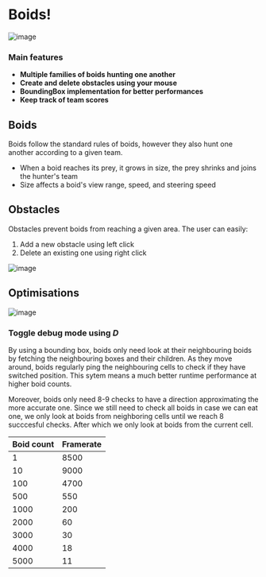 # Boids!

![image](https://github.com/user-attachments/assets/5118439e-85c4-49b9-b842-fd1a856c46c1)

### Main features
- **Multiple families of boids hunting one another**
- **Create and delete obstacles using your mouse**
- **BoundingBox implementation for better performances**
- **Keep track of team scores**

## Boids
Boids follow the standard rules of boids, however they also hunt one another according to a given team.
- When a boid reaches its prey, it grows in size, the prey shrinks and joins the hunter's team
- Size affects a boid's view range, speed, and steering speed

## Obstacles
Obstacles prevent boids from reaching a given area. The user can easily:
1. Add a new obstacle using left click
2. Delete an existing one using right click
   
![image](https://github.com/user-attachments/assets/b20bc9e4-4ad4-4c0d-8e7d-5c180b8b27a1)

## Optimisations

![image](https://github.com/user-attachments/assets/c10b9958-cb22-491c-a109-230a013ff679)

### Toggle debug mode using *D*
By using a bounding box, boids only need look at their neighbouring boids by fetching the neighbouring boxes and their children.
As they move around, boids regularly ping the neighbouring cells to check if they have switched position.
This sytem means a much better runtime performance at higher boid counts.

Moreover, boids only need 8-9 checks to have a direction approximating the more accurate one. Since we still need to check all boids in case we can eat one, we only look at boids from neighboring cells until we reach 8 succcesful checks.
After which we only look at boids from the current cell.

| Boid count | Framerate |
| ---------- | --------- |
| 1          | 8500      |
| 10         | 9000      |
| 100        | 4700      |
| 500        | 550       |
| 1000       | 200       |
| 2000       | 60        |
| 3000       | 30        |
| 4000       | 18        |
| 5000       | 11        |

